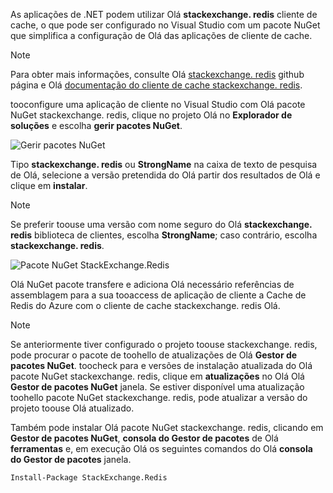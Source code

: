 As aplicações de .NET podem utilizar Olá **stackexchange. redis** cliente de cache, o que pode ser configurado no Visual Studio com um pacote NuGet que simplifica a configuração de Olá das aplicações de cliente de cache. 

> [!NOTE]
> Para obter mais informações, consulte Olá [stackexchange. redis](http://github.com/StackExchange/StackExchange.Redis) github página e Olá [documentação do cliente de cache stackexchange. redis](http://github.com/StackExchange/StackExchange.Redis#documentation).
> 
> 

tooconfigure uma aplicação de cliente no Visual Studio com Olá pacote NuGet stackexchange. redis, clique no projeto Olá no **Explorador de soluções** e escolha **gerir pacotes NuGet**. 

![Gerir pacotes NuGet](media/redis-cache-configure-stackexchange-redis-nuget/redis-cache-manage-nuget-menu.png)

Tipo **stackexchange. redis** ou **StrongName** na caixa de texto de pesquisa de Olá, selecione a versão pretendida do Olá partir dos resultados de Olá e clique em **instalar**.

> [!NOTE]
> Se preferir toouse uma versão com nome seguro do Olá **stackexchange. redis** biblioteca de clientes, escolha **StrongName**; caso contrário, escolha **stackexchange. redis**.
> 
> 

![Pacote NuGet StackExchange.Redis](media/redis-cache-configure-stackexchange-redis-nuget/redis-cache-stackexchange-redis.png)

Olá NuGet pacote transfere e adiciona Olá necessário referências de assemblagem para a sua tooaccess de aplicação de cliente a Cache de Redis do Azure com o cliente de cache stackexchange. redis Olá.

> [!NOTE]
> Se anteriormente tiver configurado o projeto toouse stackexchange. redis, pode procurar o pacote de toohello de atualizações de Olá **Gestor de pacotes NuGet**. toocheck para e versões de instalação atualizada do Olá pacote NuGet stackexchange. redis, clique em **atualizações** no Olá Olá **Gestor de pacotes NuGet** janela. Se estiver disponível uma atualização toohello pacote NuGet stackexchange. redis, pode atualizar a versão do projeto toouse Olá atualizado.
> 
> 

Também pode instalar Olá pacote NuGet stackexchange. redis, clicando em **Gestor de pacotes NuGet**, **consola do Gestor de pacotes** de Olá **ferramentas** e, em execução Olá os seguintes comandos do Olá **consola do Gestor de pacotes** janela.
    
```
Install-Package StackExchange.Redis
```
